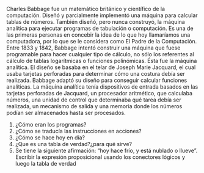 Charles Babbage fue un matemático británico y científico de la computación. Diseñó y parcialmente implementó una máquina para calcular tablas de números. También diseñó, pero nunca construyó, la máquina analítica para ejecutar programas de tabulación o computación. Es una de las primeras personas en concebir la idea de lo que hoy llamaríamos una computadora, por lo que se le considera como El Padre de la Computación. 
Entre 1833 y 1842, Babbage intentó construir una máquina que fuese programable para hacer cualquier tipo de cálculo, no sólo los referentes al cálculo de tablas logarítmicas o funciones polinómicas. Ésta fue la máquina analítica. El diseño se basaba en el telar de Joseph Marie Jacquard, el cual usaba tarjetas perforadas para determinar cómo una costura debía ser realizada. Babbage adaptó su diseño para conseguir calcular funciones analíticas. La máquina analítica tenía dispositivos de entrada basados en las tarjetas perforadas de Jacquard, un procesador aritmético, que calculaba números, una unidad de control que determinaba qué tarea debía ser realizada, un mecanismo de salida y una memoria donde los números podían ser almacenados hasta ser procesados.


1. ¿Cómo eran los programas?
2. ¿Cómo se traducía las instrucciones en acciones?
3. ¿Cómo se hace hoy en día?
4. ¿Que es una tabla de verdad?¿para qué sirve?
5. Se tiene la siguiente afirmación: “hoy hace frío, y está nublado o llueve”. Escribir la expresión proposicional usando los conectores lógicos y luego la tabla de verdad
